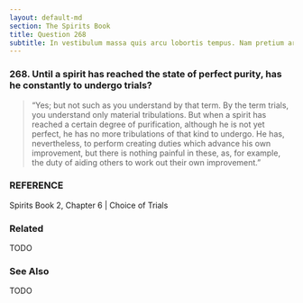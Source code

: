 ```yaml
---
layout: default-md
section: The Spirits Book
title: Question 268
subtitle: In vestibulum massa quis arcu lobortis tempus. Nam pretium arcu in odio vulputate luctus.
---
```


### 268. Until a spirit has reached the state of perfect purity, has he constantly to undergo trials?

>“Yes; but not such as you understand by that term. By the term trials, you understand only material tribulations. But when a spirit has reached a certain degree of purification, although he is not yet perfect, he has no more tribulations of that kind to undergo. He has, nevertheless, to perform creating duties which advance his own improvement, but there is nothing painful in these, as, for example, the duty of aiding others to work out their own improvement.” 


### REFERENCE
Spirits Book 2, Chapter 6 | Choice of Trials


### Related
TODO

### See Also
TODO